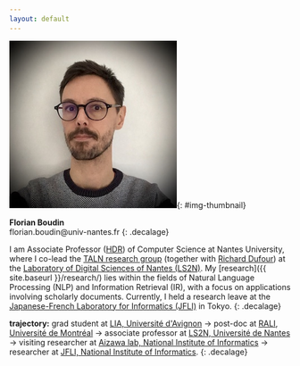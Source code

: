 ```yaml
---
layout: default
---
```


![Picture of Florian Boudin](data/florian-boudin.jpg){: #img-thumbnail}

**Florian Boudin**<br>
<span id="courriel">&#102;&#108;&#111;&#114;&#105;&#097;&#110;&#046;&#098;&#111;&#117;&#100;&#105;&#110;&#064;&#117;&#110;&#105;&#118;&#045;&#110;&#097;&#110;&#116;&#101;&#115;&#046;&#102;&#114;</span>
{: .decalage}

I am Associate Professor ([HDR](https://theses.hal.science/tel-04137160)) of Computer Science at Nantes University, where I co-lead the [TALN research group](http://taln.ls2n.fr) (together with [Richard Dufour](https://cv.hal.science/richard-dufour)) at the [Laboratory of Digital Sciences of Nantes (LS2N)](http://www.ls2n.fr).
My [research]({{ site.baseurl }}/research/) lies within the fields of Natural Language Processing (NLP) and Information Retrieval (IR), with a focus on applications involving scholarly documents.
Currently, I held a research leave at the [Japanese-French Laboratory for Informatics (JFLI)](https://jfli.cnrs.fr/) in Tokyo.
{: .decalage}

**trajectory:** grad student at [LIA, Université d'Avignon](http://lia.univ-avignon.fr) &rarr; post-doc at [RALI, Université de Montréal](http://rali.iro.umontreal.ca) &rarr; associate professor at [LS2N, Université de Nantes](http://www.ls2n.fr) &rarr; visiting researcher at [Aizawa lab, National Institute of Informatics](http://www-al.nii.ac.jp/) &rarr; researcher at [JFLI, National Institute of Informatics](https://jfli.cnrs.fr/).
{: .decalage}